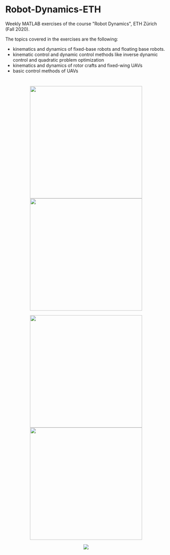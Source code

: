 # Robot-Dynamics-ETH
Weekly MATLAB exercises of the course "Robot Dynamics", ETH Zürich (Fall 2020).

The topics covered in the exercises are the following:
<ul>
  <li>kinematics and dynamics of fixed-base robots and floating base robots.</li>
  <li>kinematic control and dynamic control methods like inverse dynamic control and quadratic problem optimization</li>
  <li>kinematics and dynamics of rotor crafts and fixed-wing UAVs</li>
  <li>basic control methods of UAVs</li>
</ul>

#

<p align="center">
 <img height="350" src="https://user-images.githubusercontent.com/64502909/140434827-057f61d5-20ff-4d5a-a635-4912a786afd8.png"/>
 <img height="350" src="https://user-images.githubusercontent.com/64502909/140434623-7a0517a2-b99a-49da-bef2-a09deaa3479f.png"/>
</p>


<p align="center">
 <img height="350" src="https://user-images.githubusercontent.com/64502909/140434634-58d6cccc-f021-45fd-9644-e4b78bc5b1b0.png"/>
 <img height="350" src="https://user-images.githubusercontent.com/64502909/140434638-e84bbfa9-77ff-4032-bf19-a042de345a85.png"/>
</p>

<p align="center">
 <img src="https://user-images.githubusercontent.com/64502909/140434641-660d732a-99ca-4095-9577-14fd00f23916.png"/>
</p>


